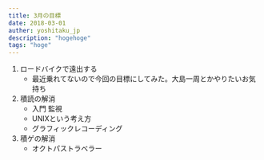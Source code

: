 ```yaml
---
title: 3月の目標
date: 2018-03-01
auther: yoshitaku_jp
description: "hogehoge"
tags: "hoge"
---
```


1. ロードバイクで遠出する
    - 最近乗れてないので今回の目標にしてみた。大島一周とかやりたいお気持ち
2. 積読の解消
    - 入門 監視
    - UNIXという考え方
    - グラフィックレコーディング
3. 積ゲの解消
    - オクトパストラベラー
